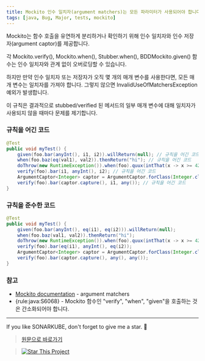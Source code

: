 ```yaml
---
title: Mockito 인수 일치자(argument matchers)는 모든 파라미터가 사용되어야 합니다.
tags: [java, Bug, Major, tests, mockito]
---
```


Mockito는 함수 호출을 유연하게 분리하거나 확인하기 위해 인수 일치자와 인수 저장자(argument captor)를 제공합니다. 

각 Mockito.verify(), Mockito.when(), Stubber.when(), BDDMockito.given() 함수는 인수 일치자와 관계 없이 오버로딩할 수 있습니다.

하지만 만약 인수 일치자 또는 저장자가 오직 몇 개의 매개 변수를 사용한다면, 모든 매개 변수는 일치자를 가져야 합니다. 그렇지 않으면 InvalidUseOfMatchersException 예외가 발생합니다.

이 규칙은 결과적으로 stubbed/verified 된 메서드의 일부 매개 변수에 대해 일치자가 사용되지 않을 때마다 문제를 제기합니다.


### 규칙을 어긴 코드
```java
@Test
public void myTest() {
    given(foo.bar(anyInt(), i1, i2)).willReturn(null); // 규칙을 어긴 코드
    when(foo.baz(eq(val1), val2)).thenReturn("hi"); // 규칙을 어긴 코드
    doThrow(new RuntimeException()).when(foo).quux(intThat(x -> x >= 42), -1); // 규칙을 어긴 코드
    verify(foo).bar(i1, anyInt(), i2); // 규칙을 어긴 코드
    ArgumentCaptor<Integer> captor = ArgumentCaptor.forClass(Integer.class);
    verify(foo).bar(captor.capture(), i1, any()); // 규칙을 어긴 코드
}
```

### 규칙을 준수한 코드

```java
@Test
public void myTest() {
    given(foo.bar(anyInt(), eq(i1), eq(i2))).willReturn(null);
    when(foo.baz(val1, val2)).thenReturn("hi");
    doThrow(new RuntimeException()).when(foo).quux(intThat(x -> x >= 42), eq(-1));
    verify(foo).bar(eq(i1), anyInt(), eq(i2));
    ArgumentCaptor<Integer> captor = ArgumentCaptor.forClass(Integer.class);
    verify(foo).bar(captor.capture(), any(), any());
}
```

### 참고

* [Mockito documentation](https://javadoc.io/doc/org.mockito/mockito-core/latest/org/mockito/Mockito.html#argument_matchers) - argument matchers 
* {rule:java:S6068} - Mockito 함수인 "verify", "when", "given"을 호출하는 것은 간소화되어야 합니다.

---

If you like SONARKUBE, don't forget to give me a star. :star2:

> [원문으로 바로가기](https://rules.sonarsource.com/java/tag/tests/RSPEC-6073)

> [![Star This Project](https://img.shields.io/github/stars/kantabile/sonarkube.svg?label=Stars&style=social)](https://github.com/kantabile/sonarkube)
